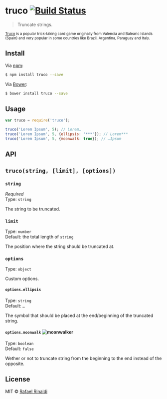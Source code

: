 # truco [![Build Status](https://travis-ci.org/rafaelrinaldi/truco.svg?branch=master)](https://travis-ci.org/rafaelrinaldi/truco)

> Truncate strings.

<sub>[Truco](https://en.wikipedia.org/wiki/Truco) is a popular trick-taking card game originally from Valencia and Balearic Islands (Spain) and very popular in some countries like Brazil, Argentina, Paraguay and Italy.</sub>

## Install

Via [npm](http://npmjs.com):

```sh
$ npm install truco --save
```

Via [Bower](http://bower.io):

```sh
$ bower install truco --save
```

## Usage

```javascript
var truco = require('truco');

truco('Lorem Ipsum', 5); // Lorem…
truco('Lorem Ipsum', 5, {ellipsis: '***'}); // Lorem***
truco('Lorem Ipsum', 5, {moonwalk: true}); // …Ipsum
```

## API

## `truco(string, [limit], [options])`

### `string`

*Required*  
Type: `string`

The string to be truncated.

### `limit`

Type: `number`  
Default: the total length of `string`

The position where the string should be truncated at.

### `options`

Type: `object`

Custom options.

#### `options.ellipsis`

Type: `string`  
Default: `…`

The symbol that should be placed at the end/beginning of the truncated string.

#### `options.moonwalk` ![moonwalker](http://tgnp.me/wp-content/uploads/2011/10/lunapic_132009218615037_5.gif)

Type: `boolean`  
Default: `false`  

Wether or not to truncate string from the beginning to the end instead of the opposite.

## License

MIT © [Rafael Rinaldi](http://rinaldi.io)
